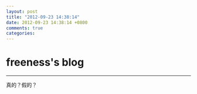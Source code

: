 ```yaml
---
layout: post
title: "2012-09-23 14:38:14"
date: 2012-09-23 14:38:14 +0800
comments: true
categories: 
---
```


# freeness's blog

----------

>
真的？假的？